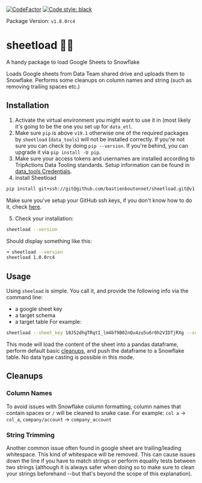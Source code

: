 [![CodeFactor](https://www.codefactor.io/repository/github/bastienboutonnet/sheetload/badge)](https://www.codefactor.io/repository/github/bastienboutonnet/sheetload)
[![Code style: black](https://img.shields.io/badge/code%20style-black-000000.svg)](https://github.com/ambv/black)

Package Version: `v1.0.0rc4`

# sheetload 💩🤦
A handy package to load Google Sheets to Snowflake

Loads Google sheets from Data Team shared drive and uploads them to Snowflake.
Performs some cleanups on column names and string (such as removing trailing spaces etc.)

## Installation
1. Activate the virtual environment you might want to use it in (most likely it's going to be the one you set up for `data_etl`.
2. Make sure `pip` is above `v19.1` otherwise one of the required packages by `sheetload` (`data_tools`) will not be installed correctly. If you're not sure you can check by doing `pip --version`. If you're behind, you can upgrade it via `pip install -U pip`.
3. Make sure your access tokens and usernames are installed according to TripActions Data Tooling standards. Setup information can be found in [data_tools Credentials](https://github.com/tripactions/data_tooling/blob/master/README.md#credentials).
4. Install Sheetload
```bash
pip install git+ssh://git@github.com/bastienboutonnet/sheetload.git@v1.0.0rc4
```
Make sure you've setup your GitHub ssh keys, if you don't know how to do it, check [here](https://help.github.com/articles/adding-a-new-ssh-key-to-your-github-account/).

5. Check your installation:
```bash
sheetload --version
```
Should display something like this:
```bash
➜ sheetload --version
sheetload 1.0.0rc4
```

## Usage
Using `sheeload` is simple. You call it, and provide the following info via the command line:
- a google sheet key
- a target schema
- a target table
For example:
```bash
sheetload --sheet_key 10J52dhgTRqtI_lm4bf9B02nQu4zu5u6r0h2VIDTjRXg --schema sand --table test_table
```
This mode will load the content of the sheet into a pandas dataframe, perform default basic [cleanups](#cleanups), and push the dataframe to a Snowflake table. No data type casting is possible in this mode.

## Cleanups
### Column Names
To avoid issues with Snowflake column formatting, column names that contain spaces or `/` will be cleaned to snake case.
For example: `col a` -> `col_a`, `company/account` -> `company_account`

### String Trimming
Another common issue often found in google sheet are trailing/leading whitespace. This kind of whitespace will be removed. This can cause issues down the line if you have to match strings or perform equality tests between two strings (although it is always safer when doing so to make sure to clean your strings beforehand --but that's beyond the scope of this explanation).




